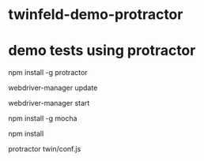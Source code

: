 # twinfeld-demo-protractor
# demo  tests using protractor


npm install -g protractor

webdriver-manager update

webdriver-manager start



npm install -g mocha

npm install

protractor twin/conf.js

